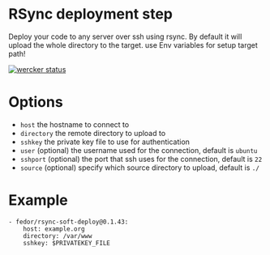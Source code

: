 # RSync deployment step
Deploy your code to any server over ssh using rsync. By default it will upload the whole directory to the target.
use Env variables for setup target path!

[![wercker status](https://app.wercker.com/status/9d72a4b411b0c34231e71fbac8c989e3/m "wercker status")](https://app.wercker.com/project/bykey/9d72a4b411b0c34231e71fbac8c989e3)

# Options

* `host` the hostname to connect to
* `directory` the remote directory to upload to
* `sshkey` the private key file to use for authentication
* `user` (optional) the username used for the connection, default is `ubuntu`
* `sshport` (optional) the port that ssh uses for the connection, default is `22`
* `source` (optional) specify which source directory to upload, default is `./`

# Example

    - fedor/rsync-soft-deploy@0.1.43:
        host: example.org
        directory: /var/www
        sshkey: $PRIVATEKEY_FILE
